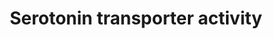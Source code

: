 ---
annotations:
- type: Cell Type Ontology
  value: neuron
- type: Pathway Ontology
  value: serotonin signaling pathway
authors:
- VandyConte
- Khanspers
- AlexanderPico
- MaintBot
- Thomas
- AllanKuchinsky
- Lindarieswijk
- Egonw
- Mkutmon
- Eweitz
description: Serotonin is a monoamine neurotransmitter. Biochemically derived from
  tryptophan, serotonin is primarily found in the gastrointestinal tract (GI tract),
  blood platelets, and the central nervous system (CNS) of animals, including humans.
  It is popularly thought to be a contributor to feelings of well-being and happiness.
  This pathway summarizes the role of the antidepressant-sensitive serotonin (5-HT)
  transporter SERT (encoded by the SLC6A4 gene).
last-edited: 2021-05-22
organisms:
- Homo sapiens
redirect_from:
- /index.php/Pathway:WP1455
- /instance/WP1455
schema-jsonld:
- '@context': https://schema.org/
  '@id': https://wikipathways.github.io/pathways/WP1455.html
  '@type': Dataset
  creator:
    '@type': Organization
    name: WikiPathways
  description: Serotonin is a monoamine neurotransmitter. Biochemically derived from
    tryptophan, serotonin is primarily found in the gastrointestinal tract (GI tract),
    blood platelets, and the central nervous system (CNS) of animals, including humans.
    It is popularly thought to be a contributor to feelings of well-being and happiness.
    This pathway summarizes the role of the antidepressant-sensitive serotonin (5-HT)
    transporter SERT (encoded by the SLC6A4 gene).
  keywords:
  - SCAMP2
  - TPH2
  - Serotonin
  - L-Tryptophan
  - Syntaxin 1A
  - nNOS
  - PP2A
  - SLC6A4
  - IL1R1
  - ITGB3
  - Hic-5
  - IL1B
  - MAOA
  - Citalopram
  license: CC0
  name: Serotonin transporter activity
seo: CreativeWork
title: Serotonin transporter activity
wpid: WP1455
---